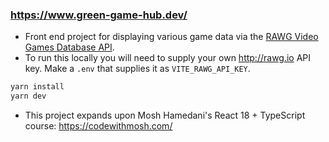 ### https://www.green-game-hub.dev/

- Front end project for displaying various game data via the [RAWG Video Games Database API](https://api.rawg.io/docs/).
- To run this locally you will need to supply your own http://rawg.io API key. Make a `.env` that supplies it as `VITE_RAWG_API_KEY`.

```js
yarn install
yarn dev
```

- This project expands upon Mosh Hamedani's React 18 + TypeScript course: https://codewithmosh.com/
